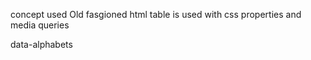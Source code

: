 concept used 
Old fasgioned html table is used with css properties and media queries

data-alphabets
